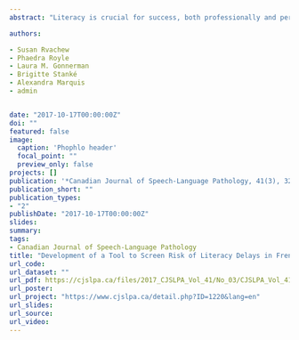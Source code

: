 ```yaml
---
abstract: "Literacy is crucial for success, both professionally and personally. Oral language skills are closely related to literacy development in children. When a child has weak oral language skills, they will have difficulty achieving reading and writing competencies within the expected time frame. In this paper, we present results from a longitudinal and cross-sectional study of the relationship between oral language skills in pre-literate children, and one aspect of their literacy skills in early elementary school—specifically, spelling. The study was conducted with French-speaking children and French-language learners from Quebec, a population that has been understudied in this area. We developed a predictive tool that will allow teachers and other professionals to assess oral language skills in young children and to predict those children at risk for literacy difficulties. Specifically, we screened children’s speech perception, speech production, phonological awareness, and morphology production abilities at entry to first grade and predicted spelling skills at the end of second grade. The screening tool that we developed proved to have a sensitivity of 71% and a specificity of 93% as a screen for poor spelling abilities."

authors:

- Susan Rvachew
- Phaedra Royle
- Laura M. Gonnerman
- Brigitte Stanké
- Alexandra Marquis
- admin


date: "2017-10-17T00:00:00Z"
doi: ""
featured: false
image:
  caption: 'Phophlo header'
  focal_point: ""
  preview_only: false
projects: []
publication: '*Canadian Journal of Speech-Language Pathology, 41(3), 321-340*'
publication_short: ""
publication_types:
- "2"
publishDate: "2017-10-17T00:00:00Z"
slides: 
summary: 
tags:
- Canadian Journal of Speech-Language Pathology
title: "Development of a Tool to Screen Risk of Literacy Delays in French-Speaking Children: PHOPHLO."
url_code: 
url_dataset: ""
url_pdf: https://cjslpa.ca/files/2017_CJSLPA_Vol_41/No_03/CJSLPA_Vol_41_No_3_2017_Rvachew_et_al_321-340.pdf
url_poster: 
url_project: "https://www.cjslpa.ca/detail.php?ID=1220&lang=en"
url_slides: 
url_source: 
url_video: 
---
```


